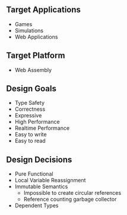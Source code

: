 
## Target Applications

- Games
- Simulations
- Web Applications

## Target Platform

- Web Assembly

## Design Goals

- Type Safety
- Correctness
- Expressive
- High Performance
- Realtime Performance
- Easy to write
- Easy to read

## Design Decisions

- Pure Functional
- Local Variable Reassignment
- Immutable Semantics
    - Impossible to create circular references
    - Reference counting garbage collector
- Dependent Types
